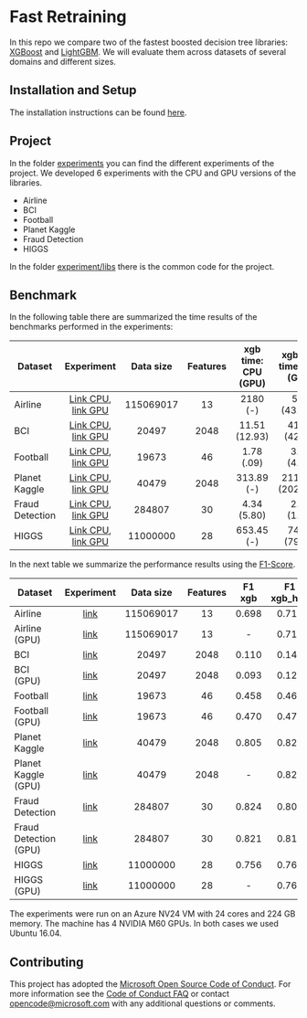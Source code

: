 # Fast Retraining

In this repo we compare two of the fastest boosted decision tree libraries: [XGBoost](https://github.com/dmlc/xgboost) and [LightGBM](https://github.com/microsoft/LightGBM). We will evaluate them across datasets of several domains and different sizes.

## Installation and Setup

The installation instructions can be found [here](./INSTALL.md).

## Project

In the folder [experiments](./experiments) you can find the different experiments of the project. We developed 6 experiments with the CPU and GPU versions of the libraries.

* Airline
* BCI
* Football
* Planet Kaggle
* Fraud Detection
* HIGGS

In the folder [experiment/libs](./experiment/libs) there is the common code for the project.

## Benchmark

In the following table there are summarized the time results of the benchmarks performed in the experiments:

| Dataset | Experiment | Data size | Features | xgb time: CPU (GPU) | xgb_hist time: CPU (GPU) | lgb time: CPU (GPU) |
| --- | :---: | :---: | :---: | :---: | :---: | :---: |
| Airline | [Link CPU](./experiments/01_airline.ipynb), [link GPU](./experiments/01_airline_GPU.ipynb) | 115069017 | 13 | 2180 (-) | 578 (432.14) | 366 (210.92) |
| BCI | [Link CPU](./experiments/02_BCI.ipynb), [link GPU](./experiments/02_BCI_GPU.ipynb) | 20497 | 2048 | 11.51 (12.93) | 41.84 (42.69) | 7.31 (2.76)|
| Football | [Link CPU](./experiments/03_football.ipynb), [link GPU](./experiments/03_football_GPU.ipynb) | 19673 | 46 | 1.78 (.09) | 3.57 (4.58) | 0.64 (0.97) |
| Planet Kaggle | [Link CPU](./experiments/04_PlanetKaggle.ipynb), [link GPU](./experiments/04_PlanetKaggle_GPU.ipynb) | 40479 | 2048 | 313.89 (-) | 2115.28 (2028.43) | 194.57 (317.68)|
| Fraud Detection | [Link CPU](./experiments/05_FraudDetection.ipynb), [link GPU](./experiments/05_FraudDetection_GPU.ipynb) | 284807 | 30 | 4.34 (5.80) | 2.01 (1.64) | 0.66 (0.29) |
| HIGGS | [Link CPU](./experiments/06_HIGGS.ipynb), [link GPU](./experiments/06_HIGGS_GPU.ipynb) | 11000000 | 28 | 653.45 (-) | 74.42 (79.26) | 63.32 (55.90) |

In the next table we summarize the performance results using the [F1-Score](https://en.wikipedia.org/wiki/F1_score).

| Dataset | Experiment | Data size | Features | F1 xgb | F1 xgb_hist | F1 lgb |
| --- | :---: | :---: | :---: | :---: | :---: | :---: |
| Airline | [link](./experiments/01_airline.ipynb) | 115069017 | 13 | 0.698 | 0.717 | 0.694 |
| Airline (GPU) | [link](./experiments/01_airline_GPU.ipynb) | 115069017 | 13 | - | 0.718 | 0.717 |
| BCI | [link](./experiments/02_BCI.ipynb) | 20497 | 2048 | 0.110 | 0.142 | 0.137 |
| BCI (GPU) | [link](./experiments/02_BCI_GPU.ipynb) | 20497 | 2048 | 0.093 | 0.120 | 0.138 | 
| Football | [link](./experiments/03_football.ipynb) | 19673 | 46 | 0.458 | 0.460 | 0.459 |
| Football (GPU) | [link](./experiments/03_football_GPU.ipynb) | 19673 | 46 | 0.470 | 0.472 | 0.470 | 
| Planet Kaggle | [link](./experiments/04_PlanetKaggle.ipynb) | 40479 | 2048 | 0.805 | 0.822 | 0.822 |
| Planet Kaggle (GPU) | [link](./experiments/04_PlanetKaggle_GPU.ipynb) | 40479 | 2048 | - | 0.822 | 0.821 | 
| Fraud Detection | [link](./experiments/05_FraudDetection.ipynb) | 284807 | 30 | 0.824 | 0.802 | 0.813 |
| Fraud Detection (GPU) | [link](./experiments/05_FraudDetection_GPU.ipynb) | 284807 | 30 | 0.821 | 0.814 | 0.811 |
| HIGGS | [link](./experiments/06_HIGGS.ipynb) | 11000000 | 28 | 0.756 | 0.761 | 0.761 |  
| HIGGS (GPU) | [link](./experiments/06_HIGGS_GPU.ipynb) | 11000000 | 28 | - | 0.761 | 0.761 |

The experiments were run on an Azure NV24 VM with 24 cores and 224 GB memory. The machine has 4 NVIDIA M60 GPUs. In both cases we used Ubuntu 16.04.


## Contributing

This project has adopted the [Microsoft Open Source Code of Conduct](https://opensource.microsoft.com/codeofconduct/). For more information see the [Code of Conduct FAQ](https://opensource.microsoft.com/codeofconduct/faq/) or contact [opencode@microsoft.com](mailto:opencode@microsoft.com) with any additional questions or comments.

